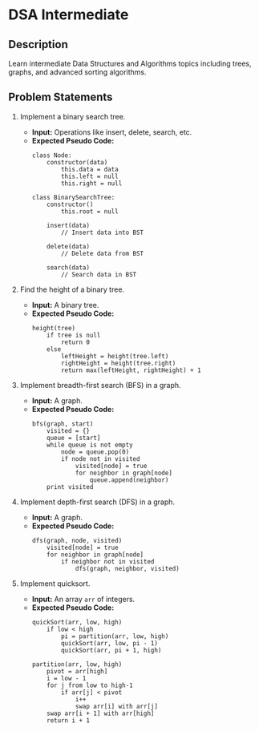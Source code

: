 # DSA Intermediate

## Description
Learn intermediate Data Structures and Algorithms topics including trees, graphs, and advanced sorting algorithms.

## Problem Statements
1. Implement a binary search tree.
      - **Input:** Operations like insert, delete, search, etc.
      - **Expected Pseudo Code:**
          ```
          class Node:
              constructor(data)
                  this.data = data
                  this.left = null
                  this.right = null

          class BinarySearchTree:
              constructor()
                  this.root = null

              insert(data)
                  // Insert data into BST

              delete(data)
                  // Delete data from BST

              search(data)
                  // Search data in BST
          ```

2. Find the height of a binary tree.
      - **Input:** A binary tree.
      - **Expected Pseudo Code:**
          ```
          height(tree)
              if tree is null
                  return 0
              else
                  leftHeight = height(tree.left)
                  rightHeight = height(tree.right)
                  return max(leftHeight, rightHeight) + 1
          ```

3. Implement breadth-first search (BFS) in a graph.
      - **Input:** A graph.
      - **Expected Pseudo Code:**
          ```
          bfs(graph, start)
              visited = {}
              queue = [start]
              while queue is not empty
                  node = queue.pop(0)
                  if node not in visited
                      visited[node] = true
                      for neighbor in graph[node]
                          queue.append(neighbor)
              print visited
          ```

4. Implement depth-first search (DFS) in a graph.
      - **Input:** A graph.
      - **Expected Pseudo Code:**
          ```
          dfs(graph, node, visited)
              visited[node] = true
              for neighbor in graph[node]
                  if neighbor not in visited
                      dfs(graph, neighbor, visited)
          ```

5. Implement quicksort.
      - **Input:** An array `arr` of integers.
      - **Expected Pseudo Code:**
          ```
          quickSort(arr, low, high)
              if low < high
                  pi = partition(arr, low, high)
                  quickSort(arr, low, pi - 1)
                  quickSort(arr, pi + 1, high)

          partition(arr, low, high)
              pivot = arr[high]
              i = low - 1
              for j from low to high-1
                  if arr[j] < pivot
                      i++
                      swap arr[i] with arr[j]
              swap arr[i + 1] with arr[high]
              return i + 1
          ```
